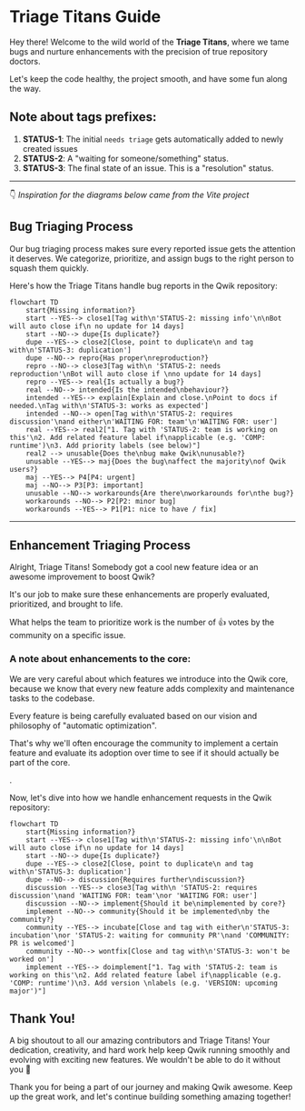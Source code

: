 # Triage Titans Guide

Hey there! Welcome to the wild world of the **Triage Titans**, where we tame bugs and nurture enhancements with the precision of true repository doctors.

Let's keep the code healthy, the project smooth, and have some fun along the way.

## Note about tags prefixes:

1. **STATUS-1**: The initial `needs triage` gets automatically added to newly created issues
2. **STATUS-2**: A "waiting for someone/something" status.
3. **STATUS-3**: The final state of an issue. This is a "resolution" status.

---

👇 _Inspiration for the diagrams below came from the Vite project_

## Bug Triaging Process

Our bug triaging process makes sure every reported issue gets the attention it deserves. We categorize, prioritize, and assign bugs to the right person to squash them quickly.

Here's how the Triage Titans handle bug reports in the Qwik repository:

```mermaid
flowchart TD
    start{Missing information?}
    start --YES--> close1[Tag with\n'STATUS-2: missing info'\n\nBot will auto close if\n no update for 14 days]
    start --NO--> dupe{Is duplicate?}
    dupe --YES--> close2[Close, point to duplicate\n and tag with\n'STATUS-3: duplication']
    dupe --NO--> repro{Has proper\nreproduction?}
    repro --NO--> close3[Tag with\n 'STATUS-2: needs reproduction'\nBot will auto close if \nno update for 14 days]
    repro --YES--> real{Is actually a bug?}
    real --NO--> intended{Is the intended\nbehaviour?}
    intended --YES--> explain[Explain and close.\nPoint to docs if needed.\nTag with\n'STATUS-3: works as expected']
    intended --NO--> open[Tag with\n'STATUS-2: requires discussion'\nand either\n'WAITING FOR: team'\n'WAITING FOR: user']
    real --YES--> real2["1. Tag with 'STATUS-2: team is working on this'\n2. Add related feature label if\napplicable (e.g. 'COMP: runtime')\n3. Add priority labels (see below)"]
    real2 --> unusable{Does the\nbug make Qwik\nunusable?}
    unusable --YES--> maj{Does the bug\naffect the majority\nof Qwik users?}
    maj --YES--> P4[P4: urgent]
    maj --NO--> P3[P3: important]
    unusable --NO--> workarounds{Are there\nworkarounds for\nthe bug?}
    workarounds --NO--> P2[P2: minor bug]
    workarounds --YES--> P1[P1: nice to have / fix]
```

---

## Enhancement Triaging Process

Alright, Triage Titans! Somebody got a cool new feature idea or an awesome improvement to boost Qwik?

It's our job to make sure these enhancements are properly evaluated, prioritized, and brought to life.

What helps the team to prioritize work is the number of 👍 votes by the community on a specific issue.

### A note about enhancements to the core:

We are very careful about which features we introduce into the Qwik core, because we know that every new feature adds complexity and maintenance tasks to the codebase.

Every feature is being carefully evaluated based on our vision and philosophy of "automatic optimization".

That's why we'll often encourage the community to implement a certain feature and evaluate its adoption over time to see if it should actually be part of the core.

.

Now, let's dive into how we handle enhancement requests in the Qwik repository:

```mermaid
flowchart TD
    start{Missing information?}
    start --YES--> close1[Tag with\n'STATUS-2: missing info'\n\nBot will auto close if\n no update for 14 days]
    start --NO--> dupe{Is duplicate?}
    dupe --YES--> close2[Close, point to duplicate\n and tag with\n'STATUS-3: duplication']
    dupe --NO--> discussion{Requires further\ndiscussion?}
    discussion --YES--> close3[Tag with\n 'STATUS-2: requires discussion'\nand 'WAITING FOR: team'\nor 'WAITING FOR: user']
    discussion --NO--> implement{Should it be\nimplemented by core?}
    implement --NO--> community{Should it be implemented\nby the community?}
    community --YES--> incubate[Close and tag with either\n'STATUS-3: incubation'\nor 'STATUS-2: waiting for community PR'\nand 'COMMUNITY: PR is welcomed']
    community --NO--> wontfix[Close and tag with\n'STATUS-3: won't be worked on']
    implement --YES--> doimplement["1. Tag with 'STATUS-2: team is working on this'\n2. Add related feature label if\napplicable (e.g. 'COMP: runtime')\n3. Add version \nlabels (e.g. 'VERSION: upcoming major')"]
```

## Thank You!

A big shoutout to all our amazing contributors and Triage Titans! Your dedication, creativity, and hard work help keep Qwik running smoothly and evolving with exciting new features. We wouldn't be able to do it without you 🫶

Thank you for being a part of our journey and making Qwik awesome. Keep up the great work, and let's continue building something amazing together!
